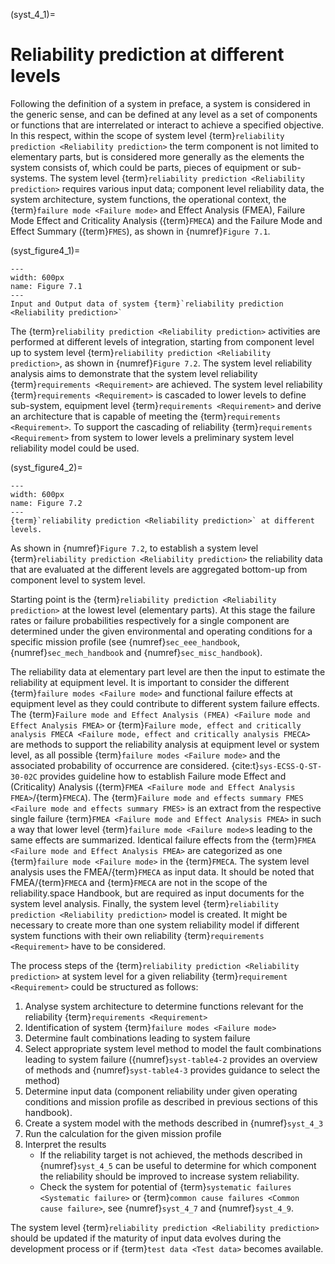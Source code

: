 (syst_4_1)=
# Reliability prediction at different levels

Following the definition of a system in preface, a system is considered in the generic sense, and can be defined at any level as a set of components or functions that are interrelated or interact to achieve a specified objective. In this respect, within the scope of system level {term}`reliability prediction <Reliability prediction>` the term component is not limited to elementary parts, but is considered more generally as the elements the system consists of, which could be parts, pieces of equipment or sub-systems. The system level {term}`reliability prediction <Reliability prediction>` requires various input data; component level reliability data, the system architecture, system functions, the operational context, the {term}`failure mode <Failure mode>` and Effect Analysis (FMEA), Failure Mode Effect and Criticality Analysis ({term}`FMECA`) and the Failure Mode and Effect Summary ({term}`FMES`), as shown in {numref}`Figure 7.1`. 

(syst_figure4_1)=
```{figure} ../../picture/figure4_1.png
---
width: 600px
name: Figure 7.1
---
Input and Output data of system {term}`reliability prediction <Reliability prediction>`
```

The {term}`reliability prediction <Reliability prediction>` activities are performed at different levels of integration, starting from component level up to system level {term}`reliability prediction <Reliability prediction>`, as shown in {numref}`Figure 7.2`. The system level reliability analysis aims to demonstrate that the system level reliability {term}`requirements <Requirement>` are achieved. The system level reliability {term}`requirements <Requirement>` is cascaded to lower levels to define sub-system, equipment level {term}`requirements <Requirement>` and derive an architecture that is capable of meeting the {term}`requirements <Requirement>`. To support the cascading of reliability {term}`requirements <Requirement>` from system to lower levels a preliminary system level reliability model could be used. 

(syst_figure4_2)=
```{figure} ../../picture/figure4_2.png
---
width: 600px
name: Figure 7.2
---
{term}`reliability prediction <Reliability prediction>` at different levels.
```

As shown in {numref}`Figure 7.2`, to establish a system level {term}`reliability prediction <Reliability prediction>` the reliability data that are evaluated at the different levels are aggregated bottom-up from component level to system level. 

Starting point is the {term}`reliability prediction <Reliability prediction>` at the lowest level (elementary parts). At this stage the failure rates or failure probabilities respectively for a single component are determined under the given environmental and operating conditions for a specific mission profile (see {numref}`sec_eee_handbook`, {numref}`sec_mech_handbook` and {numref}`sec_misc_handbook`). 

The reliability data at elementary part level are then the input to estimate the reliability at equipment level. It is important to consider the different {term}`failure modes <Failure mode>` and functional failure effects at equipment level as they could contribute to different system failure effects. The {term}`Failure mode and Effect Analysis (FMEA) <Failure mode and Effect Analysis FMEA>` or {term}`Failure mode, effect and critically analysis FMECA <Failure mode, effect and critically analysis FMECA>` are methods to support the reliability analysis at equipment level or system level, as all possible {term}`failure modes <Failure mode>` and the associated probability of occurrence are considered. {cite:t}`sys-ECSS-Q-ST-30-02C` provides guideline how to establish Failure mode Effect and (Criticality) Analysis ({term}`FMEA <Failure mode and Effect Analysis FMEA>`/{term}`FMECA`). The {term}`Failure mode and effects summary FMES <Failure mode and effects summary FMES>` is an extract from the respective single failure {term}`FMEA <Failure mode and Effect Analysis FMEA>` in such a way that lower level {term}`failure mode <Failure mode>`s leading to the same effects are summarized. Identical failure effects from the {term}`FMEA <Failure mode and Effect Analysis FMEA>` are categorized as one {term}`failure mode <Failure mode>` in the {term}`FMECA`. The system level analysis uses the FMEA/{term}`FMECA` as input data. It should be noted that FMEA/{term}`FMECA` and {term}`FMECA` are not in the scope of the reliability.space Handbook, but are required as input documents for the system level analysis. Finally, the system level {term}`reliability prediction <Reliability prediction>` model is created. It might be necessary to create more than one system reliability model if different system functions with their own reliability {term}`requirements <Requirement>` have to be considered. 

The process steps of the {term}`reliability prediction <Reliability prediction>` at system level for a given reliability {term}`requirement <Requirement>` could be structured as follows: 

1. Analyse system architecture to determine functions relevant for the reliability {term}`requirements <Requirement>`
2. Identification of system {term}`failure modes <Failure mode>`
3. Determine fault combinations leading to system failure
4. Select appropriate system level method to model the fault combinations leading to system failure ({numref}`syst-table4-2` provides an overview of methods and {numref}`syst-table4-3` provides guidance to select the method)
5. Determine input data (component reliability under given operating conditions and mission profile as described in previous sections of this handbook). 
6. Create a system model with the methods described in {numref}`syst_4_3`
7. Run the calculation for the given mission profile
8. Interpret the results
   - If the reliability target is not achieved, the methods described in {numref}`syst_4_5` can be useful to determine for which component the reliability should be improved to increase system reliability.
   - Check the system for potential of {term}`systematic failures <Systematic failure>` or {term}`common cause failures <Common cause failure>`, see {numref}`syst_4_7` and {numref}`syst_4_9`.

The system level {term}`reliability prediction <Reliability prediction>` should be updated if the maturity of input data evolves during the development process or if {term}`test data <Test data>` becomes available. 
